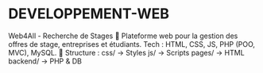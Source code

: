 # DEVELOPPEMENT-WEB
Web4All - Recherche de Stages 🚀 Plateforme web pour la gestion des offres de stage, entreprises et étudiants. Tech : HTML, CSS, JS, PHP (POO, MVC), MySQL.  📂 Structure :  css/ → Styles js/ → Scripts pages/ → HTML backend/ → PHP &amp; DB
